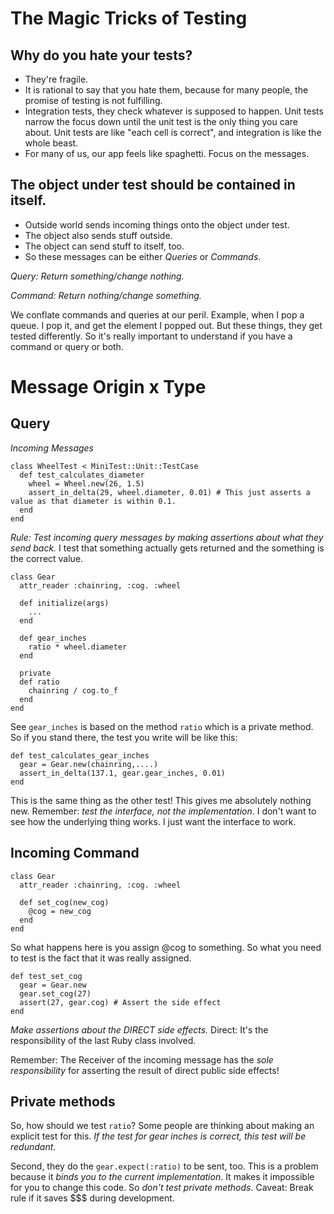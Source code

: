 # The Magic Tricks of Testing

## Why do you hate your tests?
- They're fragile.
- It is rational to say that you hate them, because for many people, the promise of testing is not fulfilling. 
- Integration tests, they check whatever is supposed to happen. Unit tests narrow the focus down until the unit test is the only thing you care about. Unit tests are like "each cell is correct", and integration is like the whole beast.
- For many of us, our app feels like spaghetti. Focus on the messages. 

## The object under test should be contained in itself.
- Outside world sends incoming things onto the object under test.
- The object also sends stuff outside.
- The object can send stuff to itself, too.
- So these messages can be either *Queries* or *Commands*.

*Query: Return something/change nothing.*

*Command: Return nothing/change something.* 

We conflate commands and queries at our peril. Example, when I pop a queue. I pop it, and get the element I popped out. But these things, they get tested differently. So it's really important to understand if you have a command or query or both.

# Message Origin x Type

## Query

*Incoming Messages*

    class WheelTest < MiniTest::Unit::TestCase
      def test_calculates_diameter
        wheel = Wheel.new(26, 1.5)
        assert_in_delta(29, wheel.diameter, 0.01) # This just asserts a value as that diameter is within 0.1.
      end
    end

*Rule: Test incoming query messages by making assertions about what they send back.* I test that something actually gets returned and the something is the correct value.

    class Gear
      attr_reader :chainring, :cog. :wheel

      def initialize(args)
        ...
      end

      def gear_inches
        ratio * wheel.diameter
      end

      private
      def ratio
        chainring / cog.to_f
      end
    end

See `gear_inches` is based on the method `ratio` which is a private method. So if you stand there, the test you write will be like this:

    def test_calculates_gear_inches
      gear = Gear.new(chainring,....)
      assert_in_delta(137.1, gear.gear_inches, 0.01)
    end

This is the same thing as the other test! This gives me absolutely nothing new. Remember: *test the interface, not the implementation*. I don't want to see how the underlying thing works. I just want the interface to work.

## Incoming Command

    class Gear
      attr_reader :chainring, :cog. :wheel

      def set_cog(new_cog)
        @cog = new_cog
      end
    end

So what happens here is you assign @cog to something. So what you need to test is the fact that it was really assigned.

    def test_set_cog
      gear = Gear.new
      gear.set_cog(27)
      assert(27, gear.cog) # Assert the side effect
    end

*Make assertions about the DIRECT side effects.* Direct: It's the responsibility of the last Ruby class involved.

Remember: The Receiver of the incoming message has the *sole responsibility* for asserting the result of direct public side effects!

## Private methods

So, how should we test `ratio`? Some people are thinking about making an explicit test for this.  *If the test for gear inches is correct, this test will be redundant*.

Second, they do the `gear.expect(:ratio)` to be sent, too. This is a problem because it *binds you to the current implementation*. It makes it impossible for you to change this code. So *don't test private methods*. Caveat: Break rule if it saves $$$ during development.


